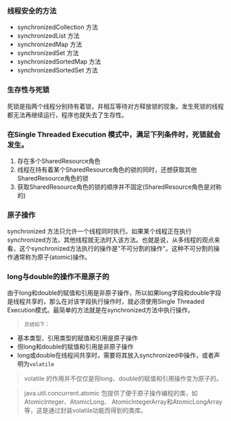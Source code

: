 ### 线程安全的方法
* synchronizedCollection 方法 
* synchronizedList 方法 
* synchronizedMap 方法 
* synchronizedSet 方法
* synchronizedSortedMap 方法 
* synchronizedSortedSet 方法


### 生存性与死锁
死锁是指两个线程分别持有着锁，并相互等待对方释放锁的现象。发生死锁的线程都无法再继续运行，程序也就失去了生存性。


### 在Single Threaded Execution 模式中，满足下列条件时，死锁就会发生。
1. 存在多个SharedResource角色
2. 线程在持有着某个SharedResource角色的锁的同时，还想获取其他SharedResource角色的锁
3. 获取SharedResource角色的锁的顺序并不固定(SharedResource角色是对称的)


### 原子操作
synchronized 方法只允许一个线程同时执行。如果某个线程正在执行synchronized方法，其他线程就无法时入该方法。也就是说，从多线程的观点来看，这个synchronized方法执行的操作是"不可分割的操作"。这种不可分割的操作通常称为原子(atomic)操作。

### long与double的操作不是原子的
由于long和double的赋值和引用是非原子操作，所以如果long字段和double字段是线程共享的，那么在对该字段执行操作时，就必须使用Single Threaded Execution模式。最简单的方法就是在synchronized方法中执行操作。

> `总结如下：`
* 基本类型、引用类型的赋值和引用是原子操作
* 但long和double的赋值和引用是非原子操作
* long或double在线程间共享时，需要将其放入synchronized中操作，或者声明为`volatile` 
> volatile 的作用并不仅仅是将long、double的赋值和引用操作变为原子的。

> java.util.concurrent.atomic 包提供了便于原子操作编程的类，如AtomicInteger、AtomicLong、
AtomicIntegerArray和AtomicLongArray等，这是通过封装volatile功能而得到的类库。

